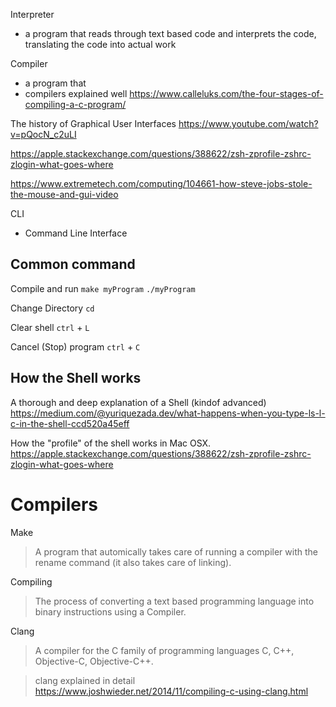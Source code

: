 Interpreter
- a program that reads through text based code and interprets the code, translating the code into actual work

Compiler
- a program that 
- compilers explained well https://www.calleluks.com/the-four-stages-of-compiling-a-c-program/


The history of Graphical User Interfaces https://www.youtube.com/watch?v=pQocN_c2uLI

https://apple.stackexchange.com/questions/388622/zsh-zprofile-zshrc-zlogin-what-goes-where

https://www.extremetech.com/computing/104661-how-steve-jobs-stole-the-mouse-and-gui-video

CLI
- Command Line Interface

## Common command
Compile and run
`make myProgram`
`./myProgram`

Change Directory
`cd`

Clear shell
`ctrl` + `L`

Cancel (Stop) program
`ctrl` + `C`

## How the Shell works
A thorough and deep explanation of a Shell (kindof advanced)
https://medium.com/@yuriquezada.dev/what-happens-when-you-type-ls-l-c-in-the-shell-ccd520a45eff

How the "profile" of the shell works in Mac OSX.
https://apple.stackexchange.com/questions/388622/zsh-zprofile-zshrc-zlogin-what-goes-where

# Compilers
Make
> A program that automically takes care of running a compiler with the rename command (it also takes care of linking).

Compiling
> The process of converting a text based programming language into binary instructions using a Compiler.

Clang
> A compiler for the C family of programming languages C, C++, Objective-C, Objective-C++.

> clang explained in detail https://www.joshwieder.net/2014/11/compiling-c-using-clang.html

